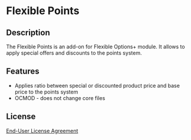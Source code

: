 # Flexible Points

## Description
The Flexible Points is an add-on for Flexible Options+ module. It allows to apply special offers and discounts to the points system.

## Features
* Applies ratio between special or discounted product price and base price to the points system
* OCMOD - does not change core files

## License
[End-User License Agreement](https://git.io/JUVfI)
